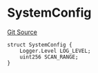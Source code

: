 # SystemConfig
[Git Source](https://github.com/metacontract/mc/blob/b874bc295b567a7e9bd6d6c63dfe84df116a2f3a/src/devkit/system/Config.sol)


```solidity
struct SystemConfig {
    Logger.Level LOG_LEVEL;
    uint256 SCAN_RANGE;
}
```

